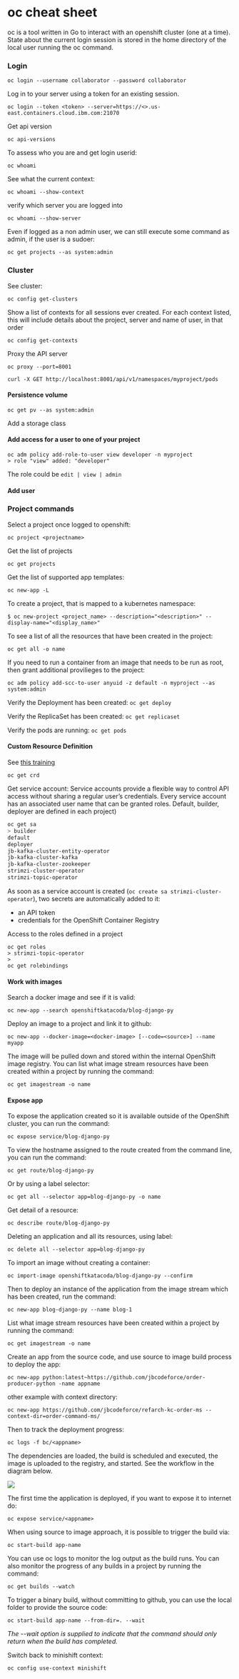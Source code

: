# oc cheat sheet 

oc is a tool written in Go to interact with an openshift cluster (one at a time). State about the current login session is stored in the home directory of the local user running the oc command.

### Login

```
oc login --username collaborator --password collaborator 
```

Log in to your server using a token for an existing session.

```
oc login --token <token> --server=https://<>.us-east.containers.cloud.ibm.com:21070
```

Get api version

```
oc api-versions
```

To assess who you are and get login userid:
```
oc whoami
```

See what the current context: 
```
oc whoami --show-context
```

verify which server you are logged into

```
oc whoami --show-server
```

Even if logged as a non admin user, we can still execute some command as admin, if the user is a sudoer:

```
oc get projects --as system:admin
```

### Cluster

See cluster:

```
oc config get-clusters
```

Show a list of contexts for all sessions ever created. For each context listed, this will include details about the project, server and name of user, in that order

```
oc config get-contexts
```

Proxy the API server

```
oc proxy --port=8001

curl -X GET http://localhost:8001/api/v1/namespaces/myproject/pods
```

#### Persistence volume

```
oc get pv --as system:admin
```

Add a storage class



#### Add access for a user to one of your project

```
oc adm policy add-role-to-user view developer -n myproject
> role "view" added: "developer"
```

The role could be `edit | view | admin`

#### Add user



### Project commands

Select a project once logged to openshift:
```
oc project <projectname>
```

Get the list of projects

```
oc get projects
```

Get the list of supported app templates:

```
oc new-app -L
```

To create a project, that is mapped to a kubernetes namespace:

```
$ oc new-project <project_name> --description="<description>" --display-name="<display_name>"
```

To see a list of all the resources that have been created in the project:

```
oc get all -o name
```

If you need to run a container from an image that needs to be run as root, then grant additional provilieges to the project:

```
oc adm policy add-scc-to-user anyuid -z default -n myproject --as system:admin
```

Verify the Deployment has been created: `oc get deploy`

Verify the ReplicaSet has been created: `oc get replicaset`

Verify the pods are running: `oc get pods`

#### Custom Resource Definition

See [this training](https://learn.openshift.com/operatorframework/etcd-operator/)

```
oc get crd
```

Get service account: Service accounts provide a flexible way to control API access without sharing a regular user’s credentials. Every service account has an associated user name that can be granted roles. Default, builder, deployer are defined in each project)

```bash
oc get sa
> builder
default
deployer
jb-kafka-cluster-entity-operator  
jb-kafka-cluster-kafka
jb-kafka-cluster-zookeeper
strimzi-cluster-operator
strimzi-topic-operator
```

As soon as a service account is created (`oc create sa strimzi-cluster-operator`), two secrets are automatically added to it:

* an API token
* credentials for the OpenShift Container Registry

Access to the roles defined in a project
```
oc get roles
> strimzi-topic-operator
> 
oc get rolebindings
```

#### Work with images

Search a docker image and see if it is valid:

```
oc new-app --search openshiftkatacoda/blog-django-py
```

Deploy an image to a project and link it to github:
```
oc new-app --docker-image=<docker-image> [--code=<source>] --name myapp
```

The image will be pulled down and stored within the internal OpenShift image registry. You can list what image stream resources have been created within a project by running the command:

```
oc get imagestream -o name
``` 

#### Expose app

To expose the application created so it is available outside of the OpenShift cluster, you can run the command:

```
oc expose service/blog-django-py
```

To view the hostname assigned to the route created from the command line, you can run the command:

```
oc get route/blog-django-py
```


Or by using a label selector: 
```
oc get all --selector app=blog-django-py -o name
```

Get detail of a resource:

```
oc describe route/blog-django-py
```

Deleting an application and all its resources, using label:

```
oc delete all --selector app=blog-django-py
```

To import an image without creating a container: 
```
oc import-image openshiftkatacoda/blog-django-py --confirm
```

Then to deploy an instance of the application from the image stream which has been created, run the command:
```
oc new-app blog-django-py --name blog-1
```

List what image stream resources have been created within a project by running the command:

```
oc get imagestream -o name
```


Create an app from the source code, and use source to image build process to deploy the app:

```
oc new-app python:latest~https://github.com/jbcodeforce/order-producer-python -name appname
```

other example with context directory:
```
oc new-app https://github.com/jbcodeforce/refarch-kc-order-ms --context-dir=order-command-ms/
```

Then to track the deployment progress:
```
oc logs -f bc/<appname>
```
The dependencies are loaded, the build is scheduled and executed, the image is uploaded to the registry, and started. See the workflow in the diagram below.

![](images/s2i-workflow.png)

The first time the application is deployed, if you want to expose it to internet do:

```
oc expose service/<appname>
```

When using source to image approach, it is possible to trigger the build via:

```
oc start-build app-name
```

You can use oc logs to monitor the log output as the build runs. You can also monitor the progress of any builds in a project by running the command:

```
oc get builds --watch
```

To trigger a binary build, without committing to github, you can use the local folder to provide the source code:

```
oc start-build app-name --from-dir=. --wait
```

*The --wait option is supplied to indicate that the command should only return when the build has completed.*

Switch back to minishift context:

```
oc config use-context minishift
```




